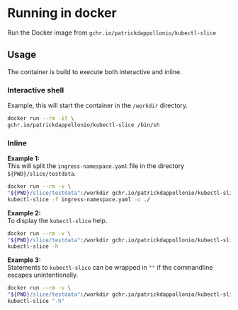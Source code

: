 # Running in docker  
  
Run the Docker image from `gchr.io/patrickdappollonio/kubectl-slice`

## Usage
The container is build to execute both interactive and inline.  

### Interactive shell
  
Example, this will start the container in the `/workdir` directory.
```sh
docker run --rm -it \
gchr.io/patrickdappollonio/kubectl-slice /bin/sh
```
  
### Inline
   
**Example 1:**  
This will split the `ingress-namespace.yaml` file in the directory `${PWD}/slice/testdata`.  

```sh
docker run --rm -v \
"${PWD}/slice/testdata":/workdir gchr.io/patrickdappollonio/kubectl-slice \
kubectl-slice -f ingress-namespace.yaml -o ./
```
  
**Example 2:**  
To display the `kubectl-slice` help.  
    
```sh
docker run --rm -v \
"${PWD}/slice/testdata":/workdir gchr.io/patrickdappollonio/kubectl-slice \
kubectl-slice -h
```

**Example 3:**  
Statements to `kubectl-slice` can be wrapped in `""` if the commandline escapes unintentionally.   
  
```sh
docker run --rm -v \
"${PWD}/slice/testdata":/workdir gchr.io/patrickdappollonio/kubectl-slice \
kubectl-slice "-h"
```